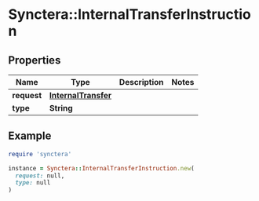 # Synctera::InternalTransferInstruction

## Properties

| Name | Type | Description | Notes |
| ---- | ---- | ----------- | ----- |
| **request** | [**InternalTransfer**](InternalTransfer.md) |  |  |
| **type** | **String** |  |  |

## Example

```ruby
require 'synctera'

instance = Synctera::InternalTransferInstruction.new(
  request: null,
  type: null
)
```

